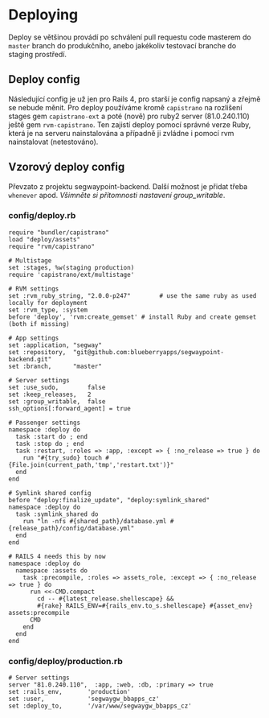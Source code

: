 # Deploying

Deploy se většinou provádí po schválení pull requestu code masterem do `master` branch do produkčního, anebo jakékoliv testovací branche do staging prostředí.

## Deploy config

Následující config je už jen pro Rails 4, pro starší je config napsaný a zřejmě se nebude měnit. Pro deploy používáme kromě `capistrano` na rozlišení stages gem `capistrano-ext` a poté (nově) pro ruby2 server (81.0.240.110) ještě gem `rvm-capistrano`.  Ten zajistí deploy pomocí správné verze Ruby, která je na serveru nainstalována a případně ji zvládne i pomocí rvm nainstalovat (netestováno).

## Vzorový deploy config

Převzato z projektu segwaypoint-backend. Další možnost je přidat třeba `whenever` apod. *Všimněte si přítomnosti nastavení group_writable*.

### config/deploy.rb

    require "bundler/capistrano"
    load "deploy/assets"
    require "rvm/capistrano"

    # Multistage
    set :stages, %w(staging production)
    require 'capistrano/ext/multistage'

    # RVM settings
    set :rvm_ruby_string, "2.0.0-p247"        # use the same ruby as used locally for deployment
    set :rvm_type, :system
    before 'deploy', 'rvm:create_gemset' # install Ruby and create gemset (both if missing)

    # App settings
    set :application, "segway"
    set :repository,  "git@github.com:blueberryapps/segwaypoint-backend.git"
    set :branch,      "master"

    # Server settings
    set :use_sudo,        false
    set :keep_releases,   2
    set :group_writable,  false
    ssh_options[:forward_agent] = true

    # Passenger settings
    namespace :deploy do
      task :start do ; end
      task :stop do ; end
      task :restart, :roles => :app, :except => { :no_release => true } do
        run "#{try_sudo} touch #{File.join(current_path,'tmp','restart.txt')}"
      end
    end

    # Symlink shared config
    before "deploy:finalize_update", "deploy:symlink_shared"
    namespace :deploy do
      task :symlink_shared do
        run "ln -nfs #{shared_path}/database.yml #{release_path}/config/database.yml"
      end
    end

    # RAILS 4 needs this by now
    namespace :deploy do
      namespace :assets do
        task :precompile, :roles => assets_role, :except => { :no_release => true } do
          run <<-CMD.compact
            cd -- #{latest_release.shellescape} &&
            #{rake} RAILS_ENV=#{rails_env.to_s.shellescape} #{asset_env} assets:precompile
          CMD
        end
      end
    end

### config/deploy/production.rb

    # Server settings
    server "81.0.240.110",  :app, :web, :db, :primary => true
    set :rails_env,       'production'
    set :user,            'segwaygw_bbapps_cz'
    set :deploy_to,       '/var/www/segwaygw_bbapps_cz'